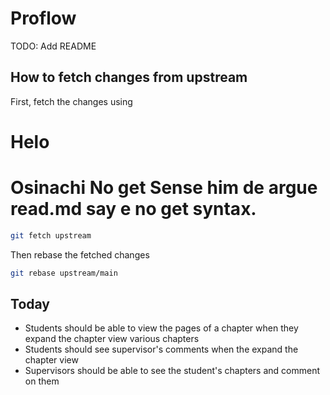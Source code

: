 # Proflow

TODO: Add README

## How to fetch changes from upstream

First, fetch the changes using

# Helo

# Osinachi No get Sense him de argue read.md say e no get syntax.

```bash
git fetch upstream
```

Then rebase the fetched changes

```bash
git rebase upstream/main
```

## Today

- Students should be able to view the pages of a chapter when they expand the chapter view various chapters
- Students should see supervisor's comments when the expand the chapter view
- Supervisors should be able to see the student's chapters and comment on them
